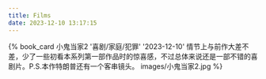 ```yaml
---
title: Films
date: 2023-12-10 13:17:15
---
```


{% book_card 小鬼当家2 '喜剧/家庭/犯罪' '2023-12-10' 情节上与前作大差不差，少了一些初看本系列第一部作品时的惊喜感，不过总体来说还是一部不错的喜剧片。P.S.本作特朗普还有一个客串镜头。 images/小鬼当家2.jpg %}